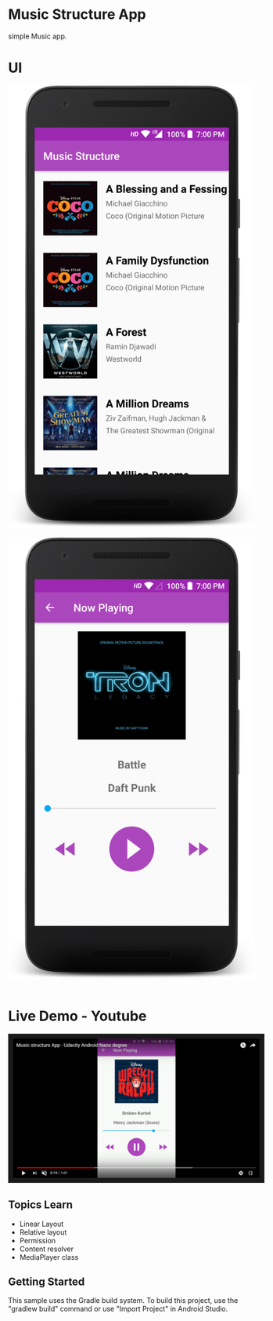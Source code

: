 Music Structure App 
===================================
simple Music app.

UI 
===================================
<div align="center">
    <img src="https://github.com/hasanmohdkhan/Android-Basics-Nanodegree--MusicApp/blob/master/device-2018-07-16-185258.png" width="600px"</img> 
</div>
<br>

<div align="center">
    <img src="https://github.com/hasanmohdkhan/Android-Basics-Nanodegree--MusicApp/blob/master/device-2018-07-16-185643.png" width="600px"</img> 
</div>
<br>

Live Demo - Youtube 
=================================
<a href="https://youtu.be/hQSmwtNuMsE" target="_blank"><img src="https://github.com/hasanmohdkhan/Android-Basics-Nanodegree--MusicApp/blob/master/music.png" 
alt="IMAGE ALT TEXT HERE" width="600px"  border="10" /></a>


Topics Learn 
--------------

- Linear Layout
- Relative layout
- Permission
- Content resolver
- MediaPlayer class 

Getting Started
---------------

This sample uses the Gradle build system. To build this project, use the
"gradlew build" command or use "Import Project" in Android Studio.


















